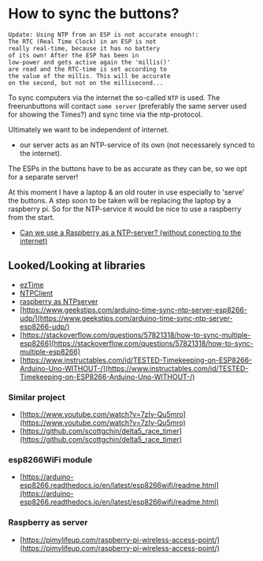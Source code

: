 # How to sync the buttons?

```
Update: Using NTP from an ESP is not accurate enough!:
The RTC (Real Time Clock) in an ESP is not
really real-time, because it has no battery
of its own! After the ESP has been in
low-power and gets active again the 'millis()'
are read and the RTC-time is set according to
the value of the millis. This will be accurate
on the second, but not on the millisecond...
```

To sync computers via the internet the so-called `NTP` is used.
The freerunbuttons will contact `some server` (preferably the same server used for showing the Times?) and sync time via the ntp-protocol.

Ultimately we want to be independent of internet.

+ our server acts as an NTP-service of its own (not necessarely synced to the internet).

The ESPs in the buttons have to be as accurate as they can be, so we opt for a separate server!

At this moment I have a laptop & an old router in use especially to 'serve' the buttons. A step soon to be taken will be replacing the laptop by a raspberry pi.
So for the NTP-service it would be nice to use a raspberry from the start.
+ [Can we use a Raspberry as a NTP-server? (without conecting to the internet)](raspberryAsNtp)


## Looked/Looking at libraries

+ [ezTime](https://github.com/ropg/ezTime)
+ [NTPClient](https://github.com/arduino-libraries/NTPClient)
+ [raspberry as NTPserver](https://www.satsignal.eu/ntp/Raspberry-Pi-NTP.html)
+ [https://www.geekstips.com/arduino-time-sync-ntp-server-esp8266-udp/](https://www.geekstips.com/arduino-time-sync-ntp-server-esp8266-udp/)
+ [https://stackoverflow.com/questions/57821318/how-to-sync-multiple-esp8266](https://stackoverflow.com/questions/57821318/how-to-sync-multiple-esp8266)
+ [https://www.instructables.com/id/TESTED-Timekeeping-on-ESP8266-Arduino-Uno-WITHOUT-/](https://www.instructables.com/id/TESTED-Timekeeping-on-ESP8266-Arduino-Uno-WITHOUT-/)

### Similar project
+ [https://www.youtube.com/watch?v=7zIv-Qu5mro](https://www.youtube.com/watch?v=7zIv-Qu5mro)
+ [https://github.com/scottgchin/delta5_race_timer](https://github.com/scottgchin/delta5_race_timer)

### esp8266WiFi module
+ [https://arduino-esp8266.readthedocs.io/en/latest/esp8266wifi/readme.html](https://arduino-esp8266.readthedocs.io/en/latest/esp8266wifi/readme.html)

### Raspberry as server

+ [https://pimylifeup.com/raspberry-pi-wireless-access-point/](https://pimylifeup.com/raspberry-pi-wireless-access-point/)
